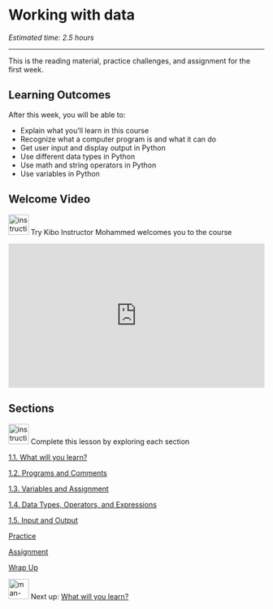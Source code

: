# Working with data

*Estimated time: 2.5 hours*

---

This is the reading material, practice challenges, and assignment for the first week. 

## **Learning Outcomes**

After this week, you will be able to:

- Explain what you’ll learn in this course
- Recognize what a computer program is and what it can do
- Get user input and display output in Python
- Use different data types in Python
- Use math and string operators in Python
- Use variables in Python

## Welcome Video

<aside>


<img src="/future-proof-with-python-feb-2022/instruction.png" alt="instruction.png" width="40px" /> Try Kibo Instructor Mohammed welcomes you to the course

</aside>

<div style="position: relative; padding-bottom: 56.25%; height: 0;"><iframe src="https://www.youtube.com/embed/OxsDwTYt40s" title="YouTube video player" frameborder="0" allow="accelerometer; autoplay; clipboard-write; encrypted-media; gyroscope; picture-in-picture" allowfullscreen style="position: absolute; top: 0; left: 0; width: 100%; height: 100%;"></iframe></div>

## Sections

<aside>


<img src="/future-proof-with-python-feb-2022/instruction.png" alt="instruction.png" width="40px" /> Complete this lesson by exploring each section

</aside>

[1.1. What will you learn?](/future-proof-with-python-feb-2022/working-with-data/what-will-you-learn.md)

[1.2. Programs and Comments](/future-proof-with-python-feb-2022/working-with-data/programs-and-comments.md)

[1.3. Variables and Assignment](/future-proof-with-python-feb-2022/working-with-data/variables-and-assignment.md)

[1.4. Data Types, Operators, and Expressions](/future-proof-with-python-feb-2022/working-with-data/data-types-operators-and-expressions.md)

[1.5. Input and Output](/future-proof-with-python-feb-2022/working-with-data/input-and-output.md)

[Practice](/future-proof-with-python-feb-2022/working-with-data/practice.md)

[Assignment](/future-proof-with-python-feb-2022/working-with-data/assignment.md)

[Wrap Up](/future-proof-with-python-feb-2022/working-with-data/wrap-up.md)

<aside>


<img src="/future-proof-with-python-feb-2022/man-in-hike.png" alt="man-in-hike.png" width="40px" /> Next up: [What will you learn?](/future-proof-with-python-feb-2022/working-with-data/what-will-you-learn.md)

</aside>
